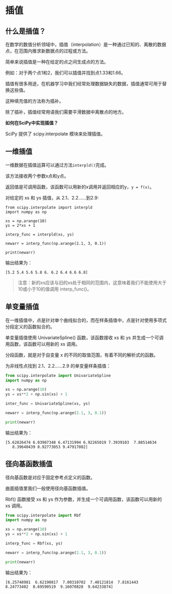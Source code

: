 # 插值

## 什么是插值？

在数学的数值分析领域中，插值（interpolation）是一种通过已知的、离散的数据点，在范围内推求新数据点的过程或方法。

简单来说插值是一种在给定的点之间生成点的方法。

例如：对于两个点1和2，我们可以插值并找到点1.33和1.66。

插值有很多用途，在机器学习中我们经常处理数据缺失的数据，插值通常可用于替换这些值。

这种填充值的方法称为插补。

除了插补，插值经常用语我们需要平滑数据中离散点的地方。

**如何在SciPy中实现插值？**

SciPy 提供了 scipy.interpolate 模块来处理插值。

## 一维插值

一维数据在插值运算可以通过方法`interpld()`完成。

该方法接收两个参数x点和y点。

返回值是可调用函数，该函数可以用新的x调用并返回相应的y，`y = f(x)`。

对给定的 xs 和 ys 插值，从 2.1、2.2……到2.9:

```
from scipy.interpolate import interpld
import numpy as np

xs = np.arange(10)
ys = 2*xs + 1

interp_func = interpld(xs, ys)

newarr = interp_func(np.arange(2.1, 3, 0.1))

print(newarr)
```

输出结果为：

```
[5.2 5.4 5.6 5.8 6. 6.2 6.4 6.6 6.8]
```

> 注意：新的xs应该与旧的xs处于相同的范围内，这意味着我们不能使用大于10或小于10的值调用 interp_func()。

## 单变量插值

在一维插值中，点是针对单个曲线拟合的，而在样条插值中，点是针对使用多项式分段定义的函数拟合的。

单变量插值使用 UnivariateSpline() 函数，该函数接收 xs 和 ys 并生成一个可调用函数，该函数可以用新的 xs 调用。

分段函数，就是对于自变量 x 的不同的取值范围，有着不同的解析式的函数。

为非线性点找到 2.1、2.2……2.9 的单变量样条插值：

```python
from scipy.interpolate import UnivariateSpline
import numpy as np

xs = np.arange(10)
ys = xs**2 + np.sin(xs) + 1

inter_func = UnivariateSpline(xs, ys)

newarr = interp_func(np.arange(2.1, 3, 0.1))

print(newarr)
```

输出结果为：

```
[5.62826474 6.03987348 6.47131994 6.92265019 7.3939103  7.88514634
   8.39640439 8.92773053 9.47917082]
```

## 径向基函数插值

径向基函数是对应于固定参考点定义的函数。

曲面插值里我们一般使用径向基函数插值。

Rbf() 函数接受 xs 和 ys 作为参数，并生成一个可调用函数，该函数可以用新的 xs 调用。

```python
from scipy.interpolate import Rbf
import numpy as np 

xs = np.arange(10)
ys = xs**2 + np.sin(xs) + 1

interp_func = Rbf(xs, ys)

newarr = interp_func(np.arange(2.1, 3, 0.1))

print(newarr)
```

输出结果为：

```
[6.25748981  6.62190817  7.00310702  7.40121814  7.8161443   8.24773402  8.69590519  9.16070828  9.64233874]
```